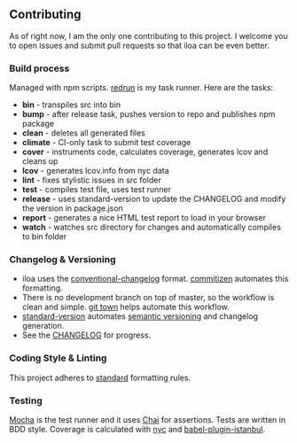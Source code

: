 ## Contributing

As of right now, I am the only one contributing to this project. I welcome you to open issues and submit pull requests so that iloa can be even better.

### Build process

Managed with npm scripts. [redrun](https://github.com/coderaiser/redrun) is my task runner.
Here are the tasks:

- **bin** - transpiles src into bin
- **bump** - after release task, pushes version to repo and publishes npm package
- **clean** - deletes all generated files
- **climate** - CI-only task to submit test coverage
- **cover** - instruments code, calculates coverage, generates lcov and cleans up
- **lcov** - generates lcov.info from nyc data
- **lint** - fixes stylistic issues in src folder
- **test** - compiles test file, uses test runner
- **release** - uses standard-version to update the CHANGELOG and modify the version in package.json
- **report** - generates a nice HTML test report to load in your browser
- **watch** - watches src directory for changes and automatically compiles to bin folder

### Changelog & Versioning

- iloa uses the [conventional-changelog](https://github.com/conventional-changelog/conventional-changelog-angular/blob/master/convention.md) format. [commitizen](http://commitizen.github.io/cz-cli/) automates this formatting.
- There is no development branch on top of master, so the workflow is clean and simple. [git town](http://www.git-town.com/) helps automate this workflow.
- [standard-version](https://github.com/conventional-changelog/standard-version) automates [semantic versioning](http://semver.org/spec/v2.0.0.html) and changelog generation.
- See the [CHANGELOG](https://github.com/drawnepicenter/iloa/blob/master/CHANGELOG.md) for progress.

### Coding Style & Linting

This project adheres to [standard](https://github.com/feross/standard) formatting rules.

### Testing

[Mocha](http://mochajs.org) is the test runner and it uses [Chai](http://chaijs.org) for assertions. Tests are written in BDD style. Coverage is calculated with [nyc](https://github.com/istanbuljs/nyc) and [babel-plugin-istanbul](https://github.com/istanbuljs/babel-plugin-istanbul).
